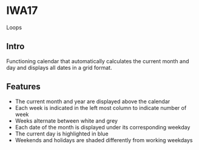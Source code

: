 # IWA17
 Loops

## Intro
Functioning calendar that automatically calculates the current month and day and displays all dates in a grid format.

## Features
- The current month and year are displayed above the calendar
- Each week is indicated in the left most column to indicate number of week
- Weeks alternate between white and grey
- Each date of the month is displayed under its corresponding weekday
- The current day is highlighted in blue
- Weekends and holidays are shaded differently from working weekdays
